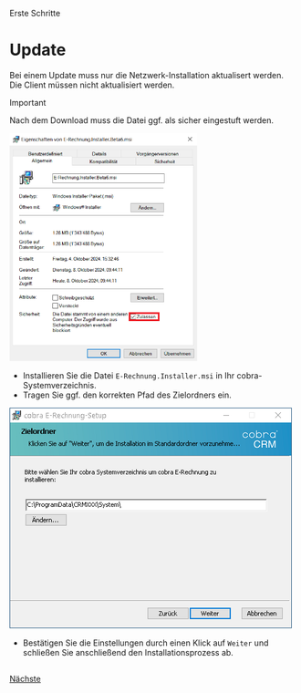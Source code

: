 Erste Schritte

# Update
 
Bei einem Update muss nur die Netzwerk-Installation aktualisert werden. Die Client müssen nicht aktualisiert werden. 
 
> [!IMPORTANT]
> Nach dem Download muss die Datei ggf. als sicher eingestuft werden.
> 
> <img src="/docs/Zulassen.png" alt="Zulassen" Height="400"/> 
  
- Installieren Sie die Datei `E-Rechnung.Installer.msi` in Ihr cobra-Systemverzeichnis.
- Tragen Sie ggf. den korrekten Pfad des Zielordners ein.

<img src="/docs/System_Installation.png" alt="Installation"/>

- Bestätigen Sie die Einstellungen durch einen Klick auf `Weiter` und schließen Sie anschließend den Installationsprozess ab.
 

## 
 
[Nächste](./Start.md)
 
